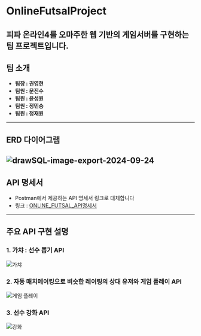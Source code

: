 # OnlineFutsalProject
피파 온라인4를 오마주한 웹 기반의 게임서버를 구현하는 팀 프로젝트입니다.
---
## 팀 소개
- **팀장 : 권영현**
- **팀원 : 문진수**
- **팀원 : 윤성원**
- **팀원 : 정민승**
- **팀원 : 정재원**
---
## ERD 다이어그램
![drawSQL-image-export-2024-09-24](https://github.com/user-attachments/assets/6eca6e1f-c1cf-4642-afed-a0cbaaac6676)
---
## API 명세서
- Postman에서 제공하는 API 명세서 링크로 대체합니다
- 링크 : [ONLINE_FUTSAL_API명세서](https://documenter.getpostman.com/view/38272046/2sAXqnf4zT)
---
## 주요 API 구현 설명
### **1. 가챠 : 선수 뽑기 API**
![가챠](https://github.com/user-attachments/assets/32dfc933-a722-48b5-9a40-33ced2fe2e15)

### **2. 자동 매치메이킹으로 비슷한 레이팅의 상대 유저와 게임 플레이 API**
![게임 플레이](https://github.com/user-attachments/assets/d1dfd346-0c70-472f-a62a-b1c1247e19e0)

### **3. 선수 강화 API**
![강화](https://github.com/user-attachments/assets/ad411468-ee63-4f54-8d97-13818300d1a7)
